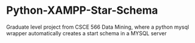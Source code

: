 # Python-XAMPP-Star-Schema
Graduate level project from CSCE 566 Data Mining, where a python mysql wrapper automatically creates a start schema in a MYSQL server
